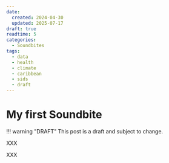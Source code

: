 ```yaml
---
date:
  created: 2024-04-30
  updated: 2025-07-17
draft: true
readtime: 5
categories:
  - Soundbites
tags:
  - data
  - health
  - climate
  - caribbean
  - sids
  - draft
---
```


# My first Soundbite

<!-- more -->


!!! warning "DRAFT"
    This post is a draft and subject to change.

XXX

XXX

<script src="https://public.flourish.studio/resources/embed.js"></script>

